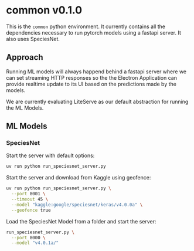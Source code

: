 # common v0.1.0

This is the `common` python environment.
It currently contains all the dependencies necessary to run pytorch models
using a fastapi server. It also uses SpeciesNet.

## Approach

Running ML models will always happend behind a fastapi server where we can set
streaming HTTP responses so the the Electron Application can provide realtime
update to its UI based on the predictions made by the models.

We are currently evaluating LiteServe as our default abstraction for running
the ML Models.

## ML Models

### SpeciesNet

Start the server with default options:

```bash
uv run python run_speciesnet_server.py
```

Start the server and download from Kaggle using geofence:

```bash
uv run python run_speciesnet_server.py \
  --port 8001 \
  --timeout 45 \
  --model "kaggle:google/speciesnet/keras/v4.0.0a" \
  --geofence true
```

Load the SpeciesNet Model from a folder and start the server:

```bash
run_speciesnet_server.py \
  --port 8000 \
  --model "v4.0.1a/"
```
